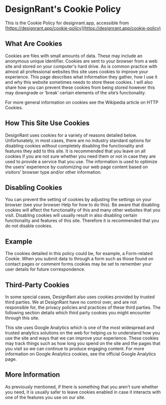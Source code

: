 # DesignRant's Cookie Policy

This is the Cookie Policy for designrant.app, accessible from [https://designrant.app/cookie-policy](https://designrant.app/cookie-policy)

## What Are Cookies

Cookies are files with small amounts of data. These may include an anonymous unique identifier. Cookies are sent to your browser from a web site and stored on your computer's hard drive. As is common practice with almost all professional websites this site uses cookies to improve your experience. This page describes what information they gather, how I use it and why this website sometimes needs to store these cookies. I will also share how you can prevent these cookies from being stored however this may downgrade or ‘break’ certain elements of the site’s functionality.

For more general information on cookies see the Wikipedia article on HTTP Cookies.

## How This Site Use Cookies

DesignRant uses cookies for a variety of reasons detailed below. Unfortunately, in most cases, there are no industry standard options for disabling cookies without completely disabling the functionality and features they add to this site. It is recommended that you leave on all cookies if you are not sure whether you need them or not in case they are used to provide a service that you use. The information is used to optimize the users' experience by customizing our web page content based on visitors' browser type and/or other information.

## Disabling Cookies

You can prevent the setting of cookies by adjusting the settings on your browser (see your browser Help for how to do this). Be aware that disabling cookies will affect the functionality of this and many other websites that you visit. Disabling cookies will usually result in also disabling certain functionality and features of this site. Therefore it is recommended that you do not disable cookies.

## Example

The cookies detailed in this policy could be, for example, a Form-related Cookie. When you submit data to through a form such as those found on contact pages or comment forms cookies may be set to remember your user details for future correspondence.

## Third-Party Cookies

In some special cases, DesignRant also uses cookies provided by trusted third parties. We at DesignRant have no control over, and are not responsible for, the privacy policies and practices of these third parties. The following section details which third party cookies you might encounter through this site.

This site uses Google Analytics which is one of the most widespread and trusted analytics solutions on the web for helping us to understand how you use the site and ways that we can improve your experience. These cookies may track things such as how long you spend on the site and the pages that you visit so we can continue to produce engaging content. For more information on Google Analytics cookies, see the official Google Analytics page.

## More Information

As previously mentioned, if there is something that you aren’t sure whether you need, it is usually safer to leave cookies enabled in case it interacts with one of the features you use on our site.
